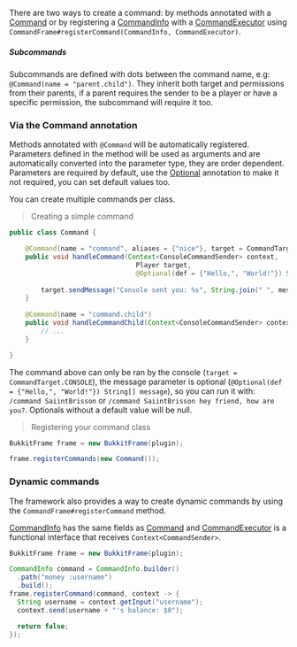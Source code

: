 There are two ways to create a command: by methods annotated with a [Command][Command] or by registering a [CommandInfo][CommandInfo] with a [CommandExecutor][CommandExecutor] using `CommandFrame#registerCommand(CommandInfo, CommandExecutor)`.

##### Subcommands

Subcommands are defined with dots between the command name, e.g: `@Command(name = "parent.child")`. They inherit both target and permissions from their parents, if a parent requires the sender to be a player or have a specific permission, the subcommand will require it too.

### Via the Command annotation

Methods annotated with `@Command` will be automatically registered. Parameters defined in the method will be used as arguments and are automatically converted into the parameter type, they are order dependent. Parameters are required by default, use the [Optional][Optional] annotation to make it not required, you can set default values too.

You can create multiple commands per class.

> Creating a simple command
```java
public class Command {

    @Command(name = "command", aliases = {"nice"}, target = CommandTarget.CONSOLE)
    public void handleCommand(Context<ConsoleCommandSender> context, 
                                Player target, 
                                @Optional(def = {"Hello,", "World!"}) String[] message) {
    
        target.sendMessage("Console sent you: %s", String.join(" ", message));
    }
    
    @Command(name = "command.child")
    public void handleCommandChild(Context<ConsoleCommandSender> context) {
        // ...
    }

}
```

The command above can only be ran by the console (`target = CommandTarget.CONSOLE`), the message parameter is optional (`@Optional(def = {"Hello,", "World!"}) String[] message`), so you can run it with: `/command SaiintBrisson` or `/command SaiintBrisson hey friend, how are you?`. Optionals without a default value will be null.

> Registering your command class
```java
BukkitFrame frame = new BukkitFrame(plugin);

frame.registerCommands(new Command());
```

### Dynamic commands

The framework also provides a way to create dynamic commands by using the `CommandFrame#registerCommand` method.

[CommandInfo][CommandInfo] has the same fields as [Command][Command] and [CommandExecutor][CommandExecutor] is a functional interface that receives `Context<CommandSender>`.

```java
BukkitFrame frame = new BukkitFrame(plugin);

CommandInfo command = CommandInfo.builder()
  .path("money :username")
  .build();
frame.registerCommand(command, context -> {
  String username = context.getInput("username");
  context.send(username + "'s balance: $0");

  return false;
});
```

<!--Variables-->

[Command]: https://github.com/SaiintBrisson/command-framework/blob/master/shared/src/main/java/me/saiintbrisson/minecraft/command/annotation/Command.java
[CommandInfo]: https://github.com/SaiintBrisson/command-framework/blob/master/shared/src/main/java/me/saiintbrisson/minecraft/command/command/CommandInfo.java
[CommandExecutor]: https://github.com/SaiintBrisson/command-framework/blob/master/shared/src/main/java/me/saiintbrisson/minecraft/command/executor/CommandExecutor.java

[Context]: https://github.com/SaiintBrisson/command-framework/blob/master/shared/src/main/java/me/saiintbrisson/minecraft/command/command/Context.java

[Optional]: https://github.com/SaiintBrisson/command-framework/blob/master/shared/src/main/java/me/saiintbrisson/minecraft/command/annotation/Optional.java